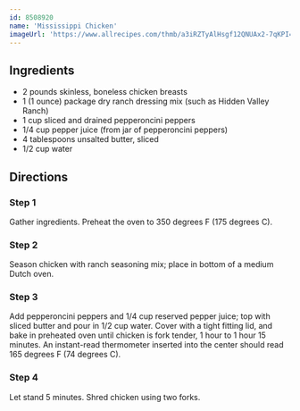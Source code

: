 ```yaml
---
id: 8508920
name: 'Mississippi Chicken'
imageUrl: 'https://www.allrecipes.com/thmb/a3iRZTyAlHsgf12QNUAx2-7qKPI=/750x0/filters:no_upscale():max_bytes(150000):strip_icc():format(webp)/8508920-mississippi-chicken-ddmfs-1136-4x3-10c6a2d52b404c39869536c08a55bb56.jpg'
---
```


## Ingredients
- 2 pounds skinless, boneless chicken breasts
- 1 (1 ounce) package dry ranch dressing mix (such as Hidden Valley Ranch)
- 1 cup sliced and drained pepperoncini peppers
- 1/4 cup pepper juice (from jar of pepperoncini peppers)
- 4 tablespoons unsalted butter, sliced
- 1/2 cup water

## Directions

### Step 1
Gather ingredients. Preheat the oven to 350 degrees F (175 degrees C).

### Step 2
Season chicken with ranch seasoning mix; place in bottom of a medium Dutch oven.

### Step 3
Add pepperoncini peppers and 1/4 cup reserved pepper juice; top with sliced butter and pour in 1/2 cup water. Cover with a tight fitting lid, and bake in preheated oven until chicken is fork tender, 1 hour to 1 hour 15 minutes. An instant-read thermometer inserted into the center should read 165 degrees F (74 degrees C).

### Step 4
Let stand 5 minutes. Shred chicken using two forks.


